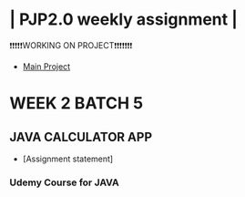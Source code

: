 | PJP2.0 weekly assignment |
========================
❗️❗️❗️❗️❗️WORKING ON PROJECT❗️❗️❗️❗️❗️❗️❗️

* [Main Project](https://github.com/mukeshbasira/PJP2.0)


# WEEK 2 BATCH 5

## JAVA CALCULATOR APP

- [Assignment statement]

### Udemy Course for JAVA
